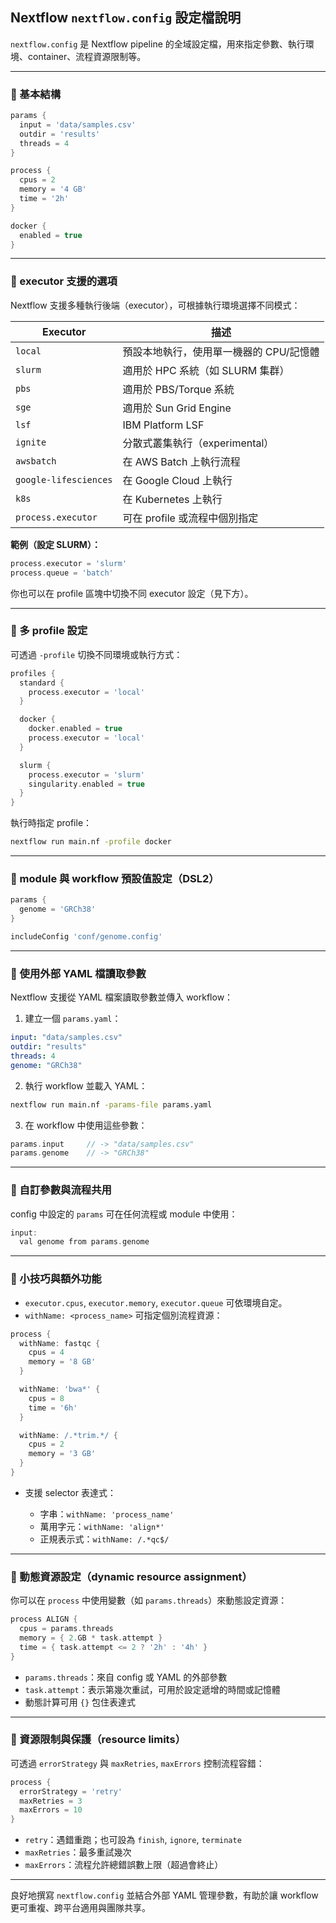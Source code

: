 ## Nextflow `nextflow.config` 設定檔說明

`nextflow.config` 是 Nextflow pipeline 的全域設定檔，用來指定參數、執行環境、container、流程資源限制等。

---

### 🔹 基本結構

```groovy
params {
  input = 'data/samples.csv'
  outdir = 'results'
  threads = 4
}

process {
  cpus = 2
  memory = '4 GB'
  time = '2h'
}

docker {
  enabled = true
}
```

---

### 🔹 executor 支援的選項

Nextflow 支援多種執行後端（executor），可根據執行環境選擇不同模式：

| Executor              | 描述                     |
| --------------------- | ---------------------- |
| `local`               | 預設本地執行，使用單一機器的 CPU/記憶體 |
| `slurm`               | 適用於 HPC 系統（如 SLURM 集群） |
| `pbs`                 | 適用於 PBS/Torque 系統      |
| `sge`                 | 適用於 Sun Grid Engine    |
| `lsf`                 | IBM Platform LSF       |
| `ignite`              | 分散式叢集執行（experimental）  |
| `awsbatch`            | 在 AWS Batch 上執行流程      |
| `google-lifesciences` | 在 Google Cloud 上執行     |
| `k8s`                 | 在 Kubernetes 上執行       |
| `process.executor`    | 可在 profile 或流程中個別指定    |

**範例（設定 SLURM）：**

```groovy
process.executor = 'slurm'
process.queue = 'batch'
```

你也可以在 profile 區塊中切換不同 executor 設定（見下方）。

---

### 🔹 多 profile 設定

可透過 `-profile` 切換不同環境或執行方式：

```groovy
profiles {
  standard {
    process.executor = 'local'
  }

  docker {
    docker.enabled = true
    process.executor = 'local'
  }

  slurm {
    process.executor = 'slurm'
    singularity.enabled = true
  }
}
```

執行時指定 profile：

```bash
nextflow run main.nf -profile docker
```

---

### 🔹 module 與 workflow 預設值設定（DSL2）

```groovy
params {
  genome = 'GRCh38'
}

includeConfig 'conf/genome.config'
```

---

### 🔹 使用外部 YAML 檔讀取參數

Nextflow 支援從 YAML 檔案讀取參數並傳入 workflow：

1. 建立一個 `params.yaml`：

```yaml
input: "data/samples.csv"
outdir: "results"
threads: 4
genome: "GRCh38"
```

2. 執行 workflow 並載入 YAML：

```bash
nextflow run main.nf -params-file params.yaml
```

3. 在 workflow 中使用這些參數：

```groovy
params.input     // -> "data/samples.csv"
params.genome    // -> "GRCh38"
```

---

### 🔹 自訂參數與流程共用

config 中設定的 `params` 可在任何流程或 module 中使用：

```groovy
input:
  val genome from params.genome
```

---

### 🔹 小技巧與額外功能

* `executor.cpus`, `executor.memory`, `executor.queue` 可依環境自定。
* `withName: <process_name>` 可指定個別流程資源：

```groovy
process {
  withName: fastqc {
    cpus = 4
    memory = '8 GB'
  }

  withName: 'bwa*' {
    cpus = 8
    time = '6h'
  }

  withName: /.*trim.*/ {
    cpus = 2
    memory = '3 GB'
  }
}
```

* 支援 selector 表達式：

  * 字串：`withName: 'process_name'`
  * 萬用字元：`withName: 'align*'`
  * 正規表示式：`withName: /.*qc$/`

---

### 🔹 動態資源設定（dynamic resource assignment）

你可以在 `process` 中使用變數（如 `params.threads`）來動態設定資源：

```groovy
process ALIGN {
  cpus = params.threads
  memory = { 2.GB * task.attempt }
  time = { task.attempt <= 2 ? '2h' : '4h' }
}
```

* `params.threads`：來自 config 或 YAML 的外部參數
* `task.attempt`：表示第幾次重試，可用於設定遞增的時間或記憶體
* 動態計算可用 `{}` 包住表達式

---

### 🔹 資源限制與保護（resource limits）

可透過 `errorStrategy` 與 `maxRetries`, `maxErrors` 控制流程容錯：

```groovy
process {
  errorStrategy = 'retry'
  maxRetries = 3
  maxErrors = 10
}
```

* `retry`：遇錯重跑；也可設為 `finish`, `ignore`, `terminate`
* `maxRetries`：最多重試幾次
* `maxErrors`：流程允許總錯誤數上限（超過會終止）

---

良好地撰寫 `nextflow.config` 並結合外部 YAML 管理參數，有助於讓 workflow 更可重複、跨平台適用與團隊共享。
